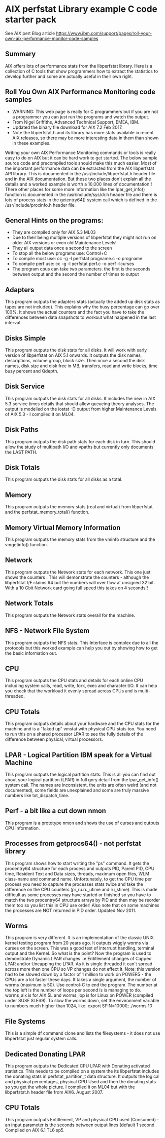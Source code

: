# AIX perfstat Library example C code starter pack

See AIX pert Blog article https://www.ibm.com/support/pages/roll-your-own-aix-performance-monitor-code-samples

## Summary
AIX offers lots of performance stats from the libperfstat library. Here is a collection of C tools that show programmers how to extract the statistics to develop further and some are actually useful in their own right.

## Roll You Own AIX Performance Monitoring code samples
- WARNING: This web page is really for C programmers but if you are not a programmer you can just run the programs and watch the output.
- From Nigel Griffiths, Advanced Technical Support, EMEA, IBM.
- Updated the binary file download for AIX 7.2 Feb 2017.  
- Note the libperfstat.h and its library has more stats available in recent AIX releases, so there may be more interesting data in them than shown in these examples.
 
Writing your own AIX Performance Monitoring commands or tools is really easy to do on AIX but it can be hard work to get started. The below sample source code and precompiled tools should make this much easier. Most of the important performance data can be extracted from the AIX libperfstat API library. This is documented in the /usr/include/libperfstat.h header file and in the AIX documentation. But these two places don't explain all the details and a worked example is worth a 10,000 lines of documentation!! There other places for some more information like the lpar_get_info() function is documented in the /usr/include/sys/dr.h header file and there is lots of process stats in the getentry64() system call which is defined in the /usr/include/procinfo.h header file.

## General Hints on the programs:
- They are compiled only for AIX 5.3 ML03
- Due to their being multiple versions of libperfstat they might not run on older AIX versions or even old Maintenance Levels!
- They all output data once a second to the screen
- To stop all the below programs use: Control+C
- To compile most use: cc -g -l perfstat progname.c -o progname
- To compile perf use: cc -g -l perfstat perf.c -o perf -lcurses
- The program cpus can take two parameters. the first is the seconds between output and the second the number of times to output

## Adapters
This program outputs the adapters stats (actually the added up disk stats as tapes are not included). This explains why the busy percentage can go over 100%. It shows the actual counters and the fact you have to take the differences between data snapshots to workout what happened in the last interval.

## Disks Simple
This program outputs the disk stats for all disks. It will work with early version of libperfstat on AIX 5.1 onwards. It outputs the disk names, descriptions, volume group, block size. Then once a second the disk names, disk size and disk free in MB, transfers, read and write blocks, time busy percent and Qdepth.

## Disk Service
This program outputs the disk stats for all disks. It includes the new in AIX 5.3 service times details that should allow queueing theory analyses. The output is modelled on the iostat -D output from higher Maintenance Levels of AIX 5.3 - I compiled it on ML04. 

## Disk Paths
This program outputs the disk path stats for each disk in turn. This should allow the study of multipath I/O and vpaths but currently only documents the LAST PATH.

## Disk Totals
This program outputs the disk stats for all disks as a total.

## Memory
This program outputs the memory stats (real and virtual) from libperfstat and the perfstat_memory_total() function.

## Memory Virtual Memory Information
This program outputs the memory stats from the vminfo structure and the vmgetinfo() function.


## Network
This program outputs the Network stats for each network. This one just shows the counters . This will demonstrate the counters - although the libperfstat I/F claims 64 but the numbers will over flow at unsigned 32 bit. With a 10 Gbit Network card going full speed this takes on 4 seconds!!

## Network Totals
This program outputs the Network stats overall for the machine.


## NFS - Network File System
This program outputs the NFS stats. This Interface is complex due to all the protocols but this worked example can help you out by showing how to get the basic information out. 

## CPU
This program outputs the CPU stats and details for each online CPU including system calls, read, write, fork, exec and character I/O. 
It can help you check that the workload it evenly spread across CPUs and is multi-threaded.

## CPU Totals
This program outputs details about your hardware and the CPU stats for the machine and is a "faked up" vmstat with physical CPU stats too. You need to run this on a shared processor LPAR to see the fully details of the difference between physical, virtual processors.

## LPAR - Logical Partition IBM speak for a Virtual Machine
This program outputs the logical partition stats. This is all you can find out about your logical partition (LPAR) in full gory detail from the lpar_get_info() system call. The names are inconsistent, the units are often weird (and not documented), some fields are unexplained and some are truly massive numbers like tot_dispatch_time. 

## Perf - a bit like a cut down nmon
This program is a prototype nmon and shows the use of curses and outputs CPU information. 

## Processes from getprocs64() - not perfstat library
This program shows how to start writing the "ps" command. It gets the procentry64 structure for each process and outputs PID, Parent PID, CPU time, Resident Text and Data sizes, threads, maximum open files, WLM class-name and command name. Unfortunately, to get the CPU time per process you need to capture the processes stats twice and take the difference on the CPU counters (pi_ru.ru_utime and ru_stime). This is made difficult as some processes may have started or finished so you have to match the two procentry64 structure arrays by PID and then may be reorder them too so you list this in CPU use order! Also note that on some machines the processes are NOT returned in PID order. Updated Nov 2011.

## Worms
This program is very different. It is an implementation of the classic UNIX kernel testing program from 20 years ago. It outputs wiggly worms via curses on the screen. This was a good test of interrupt handling, terminal output and the Kernel. So what is the point? Now the program is used to demonstrate Dynamic LPAR changes i.e Entitlement changes of Capped LPAR and/or Uncapping the LPAR. As it is single threaded it can't spread across more then one CPU so VP changes do not effect it. Note: this version had to be slowed down by a factor of 1 million to work on POWER5 - the CPUs are a lot faster these days. It takes a single argument, the number of worms (maximum is 50). Use control-C to end the program. The number at the top left is the number of loops per second is is managing to do. worms_aix is for AIX 5L and worms_lop is for Linux on POWER (compiled under SUSE SLES9). To slow the worms down, set the environment variable to numbers much higher than 1024, like: export SPIN=10000; ./worms 10 

## File Systems
This is a simple df command clone and lists the filesystems - it does not use libperfstat just regular system calls. 

## Dedicated Donating LPAR
This program outputs the Dedicated CPU LPAR with Donating activated statistics. This needs to be compiled on a system the its libperfstat includes the donating stats in perfstat_partition_t data structure. It outputs the logical and physical percentages, physical CPU Used and then the donating stats so you get the whole picture. I compiled it on ML04 but with the libperfstat.h header file from AIX6. August 2007.

## CPU Totals
This program outputs Entitlement, VP and physical CPU used (Consumed) - an input parameter is the seconds between output lines (default 1 second. Compiled on AIX 6.1 TL6 sp5. 
